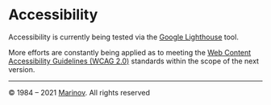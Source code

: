 # Accessibility

Accessibility is currently being tested via the [Google Lighthouse](https://developers.google.com/web/tools/lighthouse "Google Lighthouse") tool.

More efforts are constantly being applied as to meeting the [Web Content Accessibility Guidelines (WCAG 2.0)](https://www.w3.org/TR/WCAG20/ "Web Content Accessibility Guidelines (WCAG 2.0)") standards within the scope of the next version.

---

© 1984 – 2021 [Marinov](http://marinov.ml "Marinov"). All rights reserved
